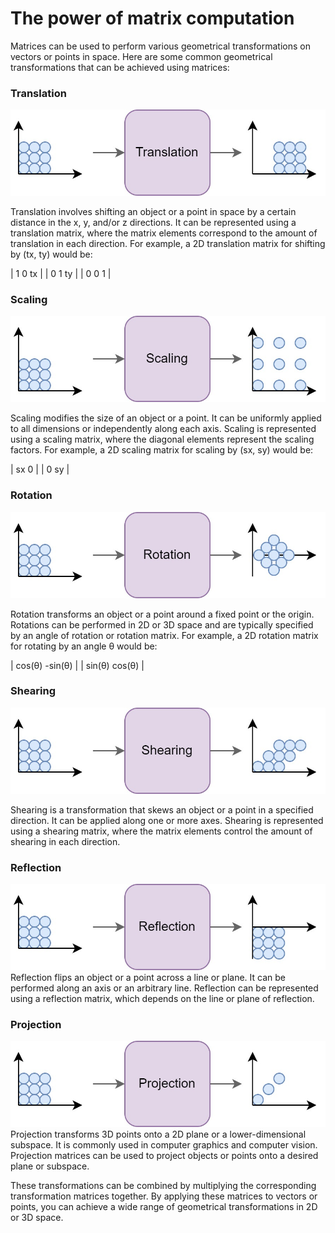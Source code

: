 # The power of matrix computation

Matrices can be used to perform various geometrical transformations on vectors or points in space. Here are some common geometrical transformations that can be achieved using matrices:

### Translation

<img src="images/matrix_translation.jpg" />

Translation involves shifting an object or a point in space by a certain distance in the x, y, and/or z directions. It can be represented using a translation matrix, where the matrix elements correspond to the amount of translation in each direction. For example, a 2D translation matrix for shifting by (tx, ty) would be:

| 1 0 tx |
| 0 1 ty |
| 0 0 1 |

### Scaling

<img src="images/matrix_scaling.jpg" />

Scaling modifies the size of an object or a point. It can be uniformly applied to all dimensions or independently along each axis. Scaling is represented using a scaling matrix, where the diagonal elements represent the scaling factors. For example, a 2D scaling matrix for scaling by (sx, sy) would be:

| sx 0 |
| 0 sy |

### Rotation

<img src="images/matrix_rotation.jpg" />

Rotation transforms an object or a point around a fixed point or the origin. Rotations can be performed in 2D or 3D space and are typically specified by an angle of rotation or rotation matrix. For example, a 2D rotation matrix for rotating by an angle θ would be:

| cos(θ) -sin(θ) |
| sin(θ) cos(θ) |

### Shearing

<img src="images/matrix_shearing.jpg" />

Shearing is a transformation that skews an object or a point in a specified direction. It can be applied along one or more axes. Shearing is represented using a shearing matrix, where the matrix elements control the amount of shearing in each direction.

### Reflection

<img src="images/matrix_reflection.jpg" />Reflection flips an object or a point across a line or plane. It can be performed along an axis or an arbitrary line. Reflection can be represented using a reflection matrix, which depends on the line or plane of reflection.

### Projection

<img src="images/matrix_projection.jpg" />Projection transforms 3D points onto a 2D plane or a lower-dimensional subspace. It is commonly used in computer graphics and computer vision. Projection matrices can be used to project objects or points onto a desired plane or subspace.

These transformations can be combined by multiplying the corresponding transformation matrices together. By applying these matrices to vectors or points, you can achieve a wide range of geometrical transformations in 2D or 3D space.
